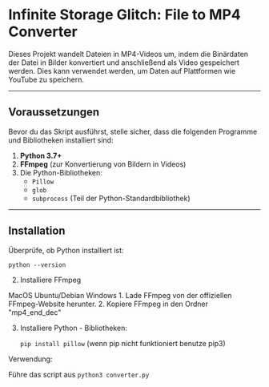 # Infinite Storage Glitch: File to MP4 Converter

Dieses Projekt wandelt Dateien in MP4-Videos um, indem die Binärdaten der Datei in Bilder konvertiert und anschließend als Video gespeichert werden. Dies kann verwendet werden, um Daten auf Plattformen wie YouTube zu speichern.

---

## Voraussetzungen

Bevor du das Skript ausführst, stelle sicher, dass die folgenden Programme und Bibliotheken installiert sind:

1. **Python 3.7+**
2. **FFmpeg** (zur Konvertierung von Bildern in Videos)
3. Die Python-Bibliotheken:
   - `Pillow`
   - `glob`
   - `subprocess` (Teil der Python-Standardbibliothek)

---

## Installation

Überprüfe, ob Python installiert ist:

`python --version`

2. Installiere FFmpeg

MacOS
Ubuntu/Debian
Windows
	1.	Lade FFmpeg von der offiziellen FFmpeg-Website herunter.
	2.	Kopiere FFmpeg in den Ordner "mp4_end_dec"

3. Installiere Python - Bibliotheken:

    `pip install pillow` (wenn pip nicht funktioniert benutze pip3)

Verwendung:

Führe das script aus `python3 converter.py`


